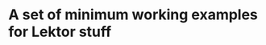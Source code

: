 A set of minimum working examples for Lektor stuff
==================================================
